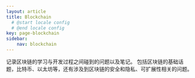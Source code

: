 ```yaml
---
layout: article
title: Blockchain
  # @start locale config
  # @end locale config
key: page-blockchain
sidebar:
    nav: blockchain
---
```


记录区块链的学习与开发过程之间碰到的问题以及笔记。
包括区块链的基础话题，比特币、以太坊等，还有涉及到区块链的安全和隐私、可扩展性相关的问题。
